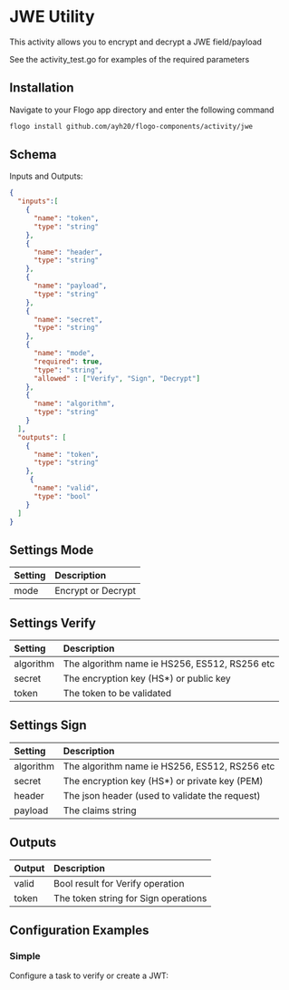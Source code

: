 # JWE Utility
This activity allows you to encrypt and decrypt a JWE field/payload

See the activity_test.go for examples of the required parameters

## Installation

Navigate to your Flogo app directory and enter the following command

```bash
flogo install github.com/ayh20/flogo-components/activity/jwe
```

## Schema
Inputs and Outputs:

```json
{
  "inputs":[
    {
      "name": "token",
      "type": "string"
    },
    {
      "name": "header",
      "type": "string"
    },
    {
      "name": "payload",
      "type": "string"
    },
    {
      "name": "secret",
      "type": "string"
    },
    {
      "name": "mode",
      "required": true,
      "type": "string",
      "allowed" : ["Verify", "Sign", "Decrypt"]
    },
    {
      "name": "algorithm",
      "type": "string"
    }
  ],
  "outputs": [
    {
      "name": "token",
      "type": "string"
    },
     {
      "name": "valid",
      "type": "bool"
    }
  ]
}
```
## Settings Mode
| Setting     | Description           |
|:------------|:----------------------|
| mode        | Encrypt or Decrypt    |


## Settings Verify
| Setting     | Description                                    |
|:------------|:-----------------------------------------------|
| algorithm   | The algorithm name ie HS256, ES512, RS256 etc  |
| secret      | The encryption key (HS*) or public key         |
| token       | The token to be validated                      |


## Settings Sign
| Setting     | Description                                    |
|:------------|:-----------------------------------------------|
| algorithm   | The algorithm name ie HS256, ES512, RS256 etc  |
| secret      | The encryption key (HS*) or private key (PEM)  |
| header      | The json header (used to validate the request) |
| payload     | The claims string                              |


## Outputs
| Output      | Description                             |
|:------------|:----------------------------------------|
| valid       | Bool result for Verify operation        |
| token       | The token string for Sign operations    |

## Configuration Examples
### Simple
Configure a task to verify or create a JWT:


